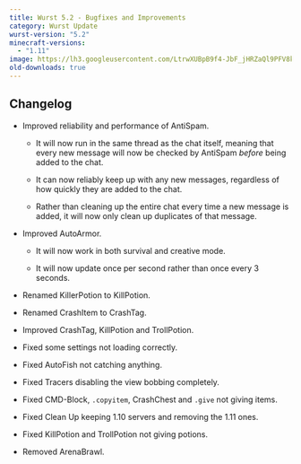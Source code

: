 ```yaml
---
title: Wurst 5.2 - Bugfixes and Improvements
category: Wurst Update
wurst-version: "5.2"
minecraft-versions:
  - "1.11"
image: https://lh3.googleusercontent.com/LtrwXUBpB9f4-JbF_jHRZaQl9PFV8kKQIcQWaDk0aS2ra5ZBy85IJFIlDYBxhJ1XpcMYaQEiAlY3dB6NBhADOnsfYcT3aBA4S7AHZGxtOxEIYNNnnR9YxLcXjjy1O7vKp1ZnCsL1chgY20q3DRfKc_cEnmesqsLHTrs8HwTpn8WVdWjCG8jd4dnps_RmV8J59fUamUv2kvb44Fm7HJu7VQ6WC04oGIYK-7Pbu1CWPwDprEw5buoDpvuJ7q8_Ar8V195pKl3JstJO5jMcnJXd6ch8tf1L90HB-dupMnkf1YdMJU3bVJAFFWA6PCxnrQhmT29J_n7uZQwZ2nJuteabfw51Dgr0I34iMM9ECHPzxYklX-AMF6_bawp_yVGJRYm80N4ZJDdL7ukiubcKs7bNrDzW_a1rQuFEpKzJlmnlNV4o7Wv46u_BlBPrLp0Vm4fnJ1y_k1QkYjz_aSjDBE2BhG2IBUha8-tg7FpomLEz88BwW9cblxs3MeMf20Nrq6fHAfAqEA3DCjJXNjjc-akLwfOrRc2GTdGXCwftH9_xPfG1F7J_vgKIUVq7bISz1qKnJWXnjgRZqQ-rsvhA_U5_ED5EQd4NSE-TxpSi2vAuXXPXVad7OM9KYf64jvXuMu47_BXMrC7joCnUCMatIykhw7ngsneiBtpvDnRZ_rP9Pw=w1280-h720-no
old-downloads: true
---
```

## Changelog

- Improved reliability and performance of AntiSpam.

  - It will now run in the same thread as the chat itself, meaning that every new message will now be checked by AntiSpam _before_ being added to the chat.

  - It can now reliably keep up with any new messages, regardless of how quickly they are added to the chat.

  - Rather than cleaning up the entire chat every time a new message is added, it will now only clean up duplicates of that message.

- Improved AutoArmor.

  - It will now work in both survival and creative mode.

  - It will now update once per second rather than once every 3 seconds.

- Renamed KillerPotion to KillPotion.

- Renamed CrashItem to CrashTag.

- Improved CrashTag, KillPotion and TrollPotion.

- Fixed some settings not loading correctly.

- Fixed AutoFish not catching anything.

- Fixed Tracers disabling the view bobbing completely.

- Fixed CMD-Block, `.copyitem`, CrashChest and `.give` not giving items.

- Fixed Clean Up keeping 1.10 servers and removing the 1.11 ones.

- Fixed KillPotion and TrollPotion not giving potions.

- Removed ArenaBrawl.
